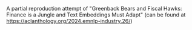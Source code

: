 A partial reproduction attempt of "Greenback Bears and Fiscal Hawks: Finance is a Jungle and Text Embeddings Must Adapt" (can be found at https://aclanthology.org/2024.emnlp-industry.26/)
